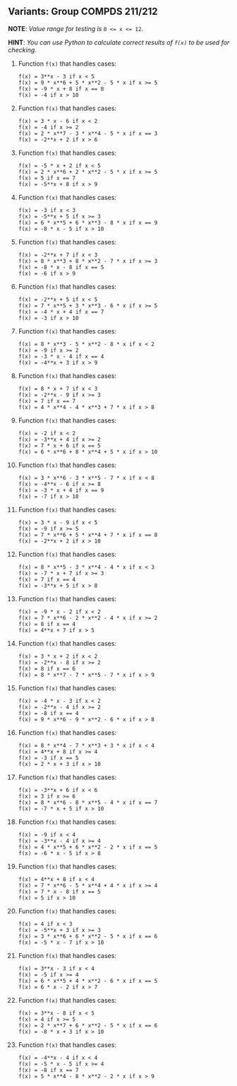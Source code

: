 Variants: Group COMPDS 211/212
---

__NOTE__: _Value range for testing is_ `0 <= x <= 12`.

__HINT__: _You can use Python to calculate correct results of `f(x)` to be used for checking._

1. Function `f(x)` that handles cases:

    ```
    f(x) = 3**x - 3 if x < 5
    f(x) = 9 * x**6 + 5 * x**2 - 5 * x if x >= 5
    f(x) = -9 * x + 8 if x == 8
    f(x) = -4 if x > 10
    ```

2. Function `f(x)` that handles cases:

    ```
    f(x) = 3 * x - 6 if x < 2
    f(x) = -4 if x >= 2
    f(x) = 2 * x**7 - 3 * x**4 - 5 * x if x == 3
    f(x) = -2**x + 2 if x > 6
    ```

3. Function `f(x)` that handles cases:

    ```
    f(x) = -5 * x + 2 if x < 5
    f(x) = 2 * x**6 + 2 * x**2 - 5 * x if x >= 5
    f(x) = 5 if x == 7
    f(x) = -5**x + 8 if x > 9
    ```

4. Function `f(x)` that handles cases:

    ```
    f(x) = -3 if x < 3
    f(x) = -5**x + 5 if x >= 3
    f(x) = 6 * x**5 + 6 * x**3 - 8 * x if x == 9
    f(x) = -8 * x - 5 if x > 10
    ```

5. Function `f(x)` that handles cases:

    ```
    f(x) = -2**x + 7 if x < 3
    f(x) = 8 * x**3 + 8 * x**2 - 7 * x if x >= 3
    f(x) = -8 * x - 8 if x == 5
    f(x) = -6 if x > 9
    ```

6. Function `f(x)` that handles cases:

    ```
    f(x) = -2**x + 5 if x < 5
    f(x) = 7 * x**5 + 3 * x**3 - 6 * x if x >= 5
    f(x) = -4 * x + 4 if x == 7
    f(x) = -3 if x > 10
    ```

7. Function `f(x)` that handles cases:

    ```
    f(x) = 8 * x**3 - 5 * x**2 - 8 * x if x < 2
    f(x) = -9 if x >= 2
    f(x) = -3 * x - 4 if x == 4
    f(x) = -4**x + 3 if x > 9
    ```

8. Function `f(x)` that handles cases:

    ```
    f(x) = 8 * x + 7 if x < 3
    f(x) = -2**x - 9 if x >= 3
    f(x) = 7 if x == 7
    f(x) = 4 * x**4 - 4 * x**3 + 7 * x if x > 8
    ```

9. Function `f(x)` that handles cases:

    ```
    f(x) = -2 if x < 2
    f(x) = -3**x + 4 if x >= 2
    f(x) = 7 * x + 6 if x == 5
    f(x) = 6 * x**6 + 8 * x**4 + 5 * x if x > 10
    ```

10. Function `f(x)` that handles cases:

    ```
    f(x) = 3 * x**6 - 3 * x**5 - 7 * x if x < 8
    f(x) = -4**x - 6 if x >= 8
    f(x) = -3 * x + 4 if x == 9
    f(x) = -7 if x > 10
    ```

11. Function `f(x)` that handles cases:

    ```
    f(x) = 3 * x - 9 if x < 5
    f(x) = -9 if x >= 5
    f(x) = 7 * x**6 + 5 * x**4 + 7 * x if x == 8
    f(x) = -2**x + 2 if x > 10
    ```

12. Function `f(x)` that handles cases:

    ```
    f(x) = 8 * x**5 - 3 * x**4 - 4 * x if x < 3
    f(x) = -7 * x + 7 if x >= 3
    f(x) = 7 if x == 4
    f(x) = -3**x + 5 if x > 8
    ```

13. Function `f(x)` that handles cases:

    ```
    f(x) = -9 * x - 2 if x < 2
    f(x) = 7 * x**6 - 2 * x**2 - 4 * x if x >= 2
    f(x) = 8 if x == 4
    f(x) = 4**x + 7 if x > 5
    ```

14. Function `f(x)` that handles cases:

    ```
    f(x) = 3 * x + 2 if x < 2
    f(x) = -2**x - 8 if x >= 2
    f(x) = 8 if x == 6
    f(x) = 8 * x**7 - 7 * x**5 - 7 * x if x > 9
    ```

15. Function `f(x)` that handles cases:

    ```
    f(x) = -4 * x - 3 if x < 2
    f(x) = -2**x - 4 if x >= 2
    f(x) = -8 if x == 4
    f(x) = 9 * x**6 - 9 * x**2 - 6 * x if x > 8
    ```

16. Function `f(x)` that handles cases:

    ```
    f(x) = 8 * x**4 - 7 * x**3 + 3 * x if x < 4
    f(x) = 4**x + 8 if x >= 4
    f(x) = -3 if x == 5
    f(x) = 2 * x + 3 if x > 10
    ```

17. Function `f(x)` that handles cases:

    ```
    f(x) = -3**x + 6 if x < 6
    f(x) = 3 if x >= 6
    f(x) = 8 * x**6 - 8 * x**5 - 4 * x if x == 7
    f(x) = -7 * x + 5 if x > 10
    ```

18. Function `f(x)` that handles cases:

    ```
    f(x) = -9 if x < 4
    f(x) = -3**x - 4 if x >= 4
    f(x) = 4 * x**5 + 6 * x**2 - 2 * x if x == 5
    f(x) = -6 * x - 5 if x > 8
    ```

19. Function `f(x)` that handles cases:

    ```
    f(x) = 4**x + 8 if x < 4
    f(x) = 7 * x**6 - 5 * x**4 + 4 * x if x >= 4
    f(x) = 7 * x - 8 if x == 5
    f(x) = 5 if x > 10
    ```

20. Function `f(x)` that handles cases:

    ```
    f(x) = 4 if x < 3
    f(x) = -5**x + 3 if x >= 3
    f(x) = 3 * x**6 + 6 * x**2 - 5 * x if x == 6
    f(x) = -5 * x - 7 if x > 10
    ```

21. Function `f(x)` that handles cases:

    ```
    f(x) = 3**x - 3 if x < 4
    f(x) = -5 if x >= 4
    f(x) = 6 * x**5 + 4 * x**2 - 6 * x if x == 5
    f(x) = 6 * x - 2 if x > 7
    ```

22. Function `f(x)` that handles cases:

    ```
    f(x) = 3**x - 8 if x < 5
    f(x) = 4 if x >= 5
    f(x) = 2 * x**7 + 6 * x**2 - 5 * x if x == 6
    f(x) = -8 * x + 3 if x > 10
    ```

23. Function `f(x)` that handles cases:

    ```
    f(x) = -4**x - 4 if x < 4
    f(x) = -5 * x - 5 if x >= 4
    f(x) = -8 if x == 7
    f(x) = 5 * x**4 - 8 * x**2 - 2 * x if x > 9
    ```

